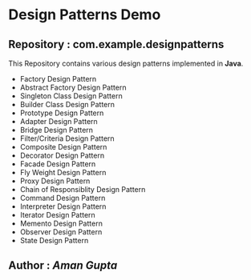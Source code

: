 Design Patterns Demo
==========================
Repository : com.example.designpatterns
------------------------------------------

This Repository contains various design patterns implemented in **Java**.
- Factory Design Pattern
- Abstract Factory Design Pattern
- Singleton Class Design Pattern
- Builder Class Design Pattern
- Prototype Design Pattern
- Adapter Design Pattern
- Bridge Design Pattern
- Filter/Criteria Design Pattern
- Composite Design Pattern
- Decorator Design Pattern
- Facade Design Pattern
- Fly Weight Design Pattern
- Proxy Design Pattern
- Chain of Responsiblity Design Pattern
- Command Design Pattern
- Interpreter Design Pattern
- Iterator Design Pattern
- Memento Design Pattern
- Observer Design Pattern
- State Design Pattern

Author : *Aman Gupta*
---------------------
